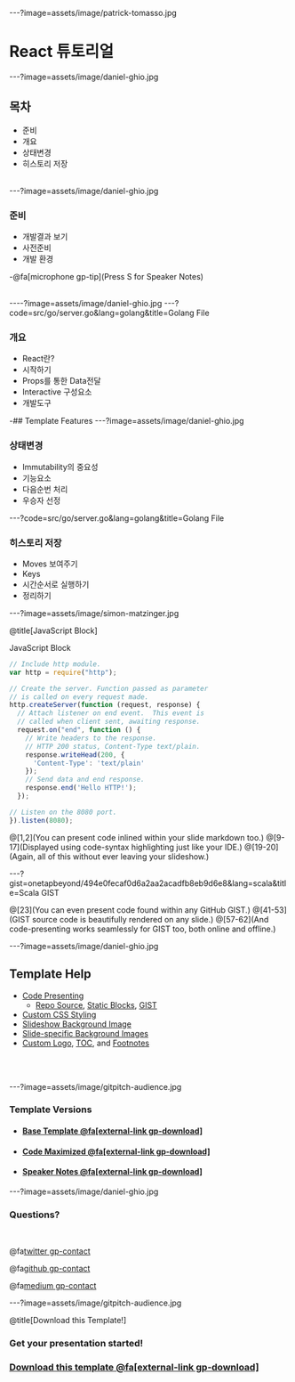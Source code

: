 ---?image=assets/image/patrick-tomasso.jpg

# React 튜토리얼

---?image=assets/image/daniel-ghio.jpg

## 목차
- 준비
- 개요 
- 상태변경 
- 히스토리 저장

<br>
---?image=assets/image/daniel-ghio.jpg

### 준비 

- 개발결과 보기 
- 사전준비
- 개발 환경

-@fa[microphone gp-tip](Press S for Speaker Notes)
<br><br>

----?image=assets/image/daniel-ghio.jpg
---?code=src/go/server.go&lang=golang&title=Golang File

### 개요 
- React란?
- 시작하기 
- Props를 통한 Data전달
- Interactive 구성요소
- 개발도구 

-## Template Features
---?image=assets/image/daniel-ghio.jpg

### 상태변경 

- Immutability의 중요성
- 기능요소
- 다음순번 처리 
- 우승자 선정

---?code=src/go/server.go&lang=golang&title=Golang File

### 히스토리 저장
- Moves 보여주기
- Keys
- 시간순서로 실행하기 
- 정리하기 

---?image=assets/image/simon-matzinger.jpg

@title[JavaScript Block]

<p><span class="slide-title">JavaScript Block</span></p>

```javascript
// Include http module.
var http = require("http");

// Create the server. Function passed as parameter
// is called on every request made.
http.createServer(function (request, response) {
  // Attach listener on end event.  This event is
  // called when client sent, awaiting response.
  request.on("end", function () {
    // Write headers to the response.
    // HTTP 200 status, Content-Type text/plain.
    response.writeHead(200, {
      'Content-Type': 'text/plain'
    });
    // Send data and end response.
    response.end('Hello HTTP!');
  });

// Listen on the 8080 port.
}).listen(8080);
```

@[1,2](You can present code inlined within your slide markdown too.)
@[9-17](Displayed using code-syntax highlighting just like your IDE.)
@[19-20](Again, all of this without ever leaving your slideshow.)

---?gist=onetapbeyond/494e0fecaf0d6a2aa2acadfb8eb9d6e8&lang=scala&title=Scala GIST

@[23](You can even present code found within any GitHub GIST.)
@[41-53](GIST source code is beautifully rendered on any slide.)
@[57-62](And code-presenting works seamlessly for GIST too, both online and offline.)

---?image=assets/image/daniel-ghio.jpg

## Template Help

- [Code Presenting](https://github.com/gitpitch/gitpitch/wiki/Code-Presenting)
  + [Repo Source](https://github.com/gitpitch/gitpitch/wiki/Code-Delimiter-Slides), [Static Blocks](https://github.com/gitpitch/gitpitch/wiki/Code-Slides), [GIST](https://github.com/gitpitch/gitpitch/wiki/GIST-Slides) 
- [Custom CSS Styling](https://github.com/gitpitch/gitpitch/wiki/Slideshow-Custom-CSS)
- [Slideshow Background Image](https://github.com/gitpitch/gitpitch/wiki/Background-Setting)
- [Slide-specific Background Images](https://github.com/gitpitch/gitpitch/wiki/Image-Slides#background)
- [Custom Logo](https://github.com/gitpitch/gitpitch/wiki/Logo-Setting), [TOC](https://github.com/gitpitch/gitpitch/wiki/Table-of-Contents), and [Footnotes](https://github.com/gitpitch/gitpitch/wiki/Footnote-Setting)

<br><br>

---?image=assets/image/gitpitch-audience.jpg

### <span class="white">Template Versions</span>

- #### [Base Template  @fa[external-link gp-download]](https://gitpitch.com/gitpitch/templates/brick)
- #### [Code Maximized @fa[external-link gp-download]](https://gitpitch.com/gitpitch/templates/brick?p=codemax)
- #### [Speaker Notes @fa[external-link gp-download]](https://gitpitch.com/gitpitch/templates/brick?p=speaker)

---?image=assets/image/daniel-ghio.jpg

### Questions?

<br>

@fa[twitter gp-contact](@gitpitch)

@fa[github gp-contact](gitpitch)

@fa[medium gp-contact](@gitpitch)

---?image=assets/image/gitpitch-audience.jpg

@title[Download this Template!]

### <span class="white">Get your presentation started!</span>
### [Download this template @fa[external-link gp-download]](https://gitpitch.com/template/download/brick)

